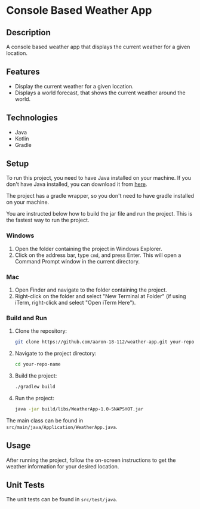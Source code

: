 # Console Based Weather App

## Description
A console based weather app that displays the current weather for a given location.

## Features
- Display the current weather for a given location.
- Displays a world forecast, that shows the current weather around the world.
  
## Technologies
- Java
- Kotlin
- Gradle

## Setup
To run this project, you need to have Java installed on your machine. If you don't have Java installed, you can download it from [here](https://www.java.com/en/download/).

The project has a gradle wrapper, so you don't need to have gradle installed on your machine.

You are instructed below how to build the jar file and run the project. This is the fastest way to run the project.

### Windows
1. Open the folder containing the project in Windows Explorer.
2. Click on the address bar, type `cmd`, and press Enter. This will open a Command Prompt window in the current directory.

### Mac
1. Open Finder and navigate to the folder containing the project.
2. Right-click on the folder and select "New Terminal at Folder" (if using iTerm, right-click and select "Open iTerm Here").

### Build and Run
1. Clone the repository:
    ```bash
    git clone https://github.com/aaron-18-112/weather-app.git your-repo-name
    ```

2. Navigate to the project directory:
    ```bash
    cd your-repo-name
    ```

3. Build the project:
    ```bash
    ./gradlew build
    ```
    
4. Run the project:
    ```bash
    java -jar build/libs/WeatherApp-1.0-SNAPSHOT.jar
    ```

The main class can be found in `src/main/java/Application/WeatherApp.java`.
    
## Usage
After running the project, follow the on-screen instructions to get the weather information for your desired location.

## Unit Tests
The unit tests can be found in `src/test/java`.
